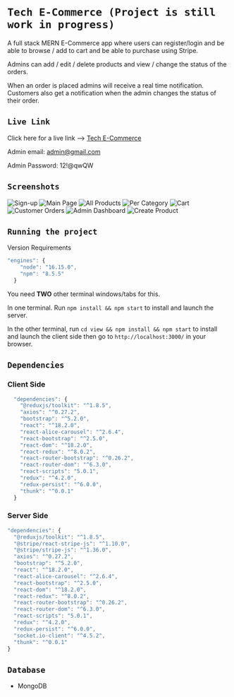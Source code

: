 # `Tech E-Commerce (Project is still work in progress)`

A full stack MERN E-Commerce app where users can register/login and be able to browse / add to cart and be able to purchase using Stripe.

Admins can add / edit / delete products and view / change the status of the orders.

When an order is placed admins will receive a real time notification. Customers also get a notification when the admin changes the status of their order.

## `Live Link`

Click here for a live link --> [Tech E-Commerce](https://mern-tech-ecommerce.adaptable.app)

Admin email: admin@gmail.com

Admin Password: 12!@qwQW

## `Screenshots`

![Sign-up](https://github.com/Cloud9NB/tech-ecommerce/blob/master/view/public/docs/screenshots/signUp.png?raw=true)
![Main Page](https://github.com/Cloud9NB/tech-ecommerce/blob/master/view/public/docs/screenshots/mainPage.png?raw=true)
![All Products](https://github.com/Cloud9NB/tech-ecommerce/blob/master/view/public/docs/screenshots/allProducts.png?raw=true)
![Per Category](https://github.com/Cloud9NB/tech-ecommerce/blob/master/view/public/docs/screenshots/mainPage.png?raw=true)
![Cart](https://github.com/Cloud9NB/tech-ecommerce/blob/master/view/public/docs/screenshots/cart.png?raw=true)
![Customer Orders](https://github.com/Cloud9NB/tech-ecommerce/blob/master/view/public/docs/screenshots/customerOrders.png?raw=true)
![Admin Dashboard](https://github.com/Cloud9NB/tech-ecommerce/blob/master/view/public/docs/screenshots/adminDashboard.png?raw=true)
![Create Product](https://github.com/Cloud9NB/tech-ecommerce/blob/master/view/public/docs/screenshots/createProduct.png?raw=true)

## `Running the project`

Version Requirements

```js
"engines": {
    "node": "16.15.0",
    "npm": "8.5.5"
  }
```

You need **TWO** other terminal windows/tabs for this.

In one terminal. Run `npm install && npm start` to install and launch the server.

In the other terminal, run `cd view && npm install && npm start` to install and launch the client side then go to `http://localhost:3000/` in your browser.

## `Dependencies`

### Client Side

```js
  "dependencies": {
    "@reduxjs/toolkit": "^1.8.5",
    "axios": "^0.27.2",
    "bootstrap": "^5.2.0",
    "react": "^18.2.0",
    "react-alice-carousel": "^2.6.4",
    "react-bootstrap": "^2.5.0",
    "react-dom": "^18.2.0",
    "react-redux": "^8.0.2",
    "react-router-bootstrap": "^0.26.2",
    "react-router-dom": "^6.3.0",
    "react-scripts": "5.0.1",
    "redux": "^4.2.0",
    "redux-persist": "^6.0.0",
    "thunk": "^0.0.1"
  }
```

### Server Side

```js
"dependencies": {
  "@reduxjs/toolkit": "^1.8.5",
  "@stripe/react-stripe-js": "^1.10.0",
  "@stripe/stripe-js": "^1.36.0",
  "axios": "^0.27.2",
  "bootstrap": "^5.2.0",
  "react": "^18.2.0",
  "react-alice-carousel": "^2.6.4",
  "react-bootstrap": "^2.5.0",
  "react-dom": "^18.2.0",
  "react-redux": "^8.0.2",
  "react-router-bootstrap": "^0.26.2",
  "react-router-dom": "^6.3.0",
  "react-scripts": "5.0.1",
  "redux": "^4.2.0",
  "redux-persist": "^6.0.0",
  "socket.io-client": "^4.5.2",
  "thunk": "^0.0.1"
}
```

## `Database`

- MongoDB
